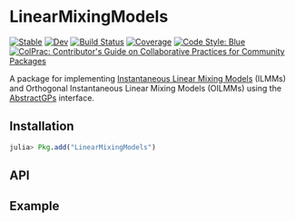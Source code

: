 # LinearMixingModels

[![Stable](https://img.shields.io/badge/docs-stable-blue.svg)](https://invenia.github.io/LinearMixingModels.jl/stable)
[![Dev](https://img.shields.io/badge/docs-dev-blue.svg)](https://invenia.github.io/LinearMixingModels.jl/dev)
[![Build Status](https://github.com/invenia/LinearMixingModels.jl/workflows/CI/badge.svg)](https://github.com/invenia/LinearMixingModels.jl/actions)
[![Coverage](https://codecov.io/gh/invenia/LinearMixingModels.jl/branch/master/graph/badge.svg)](https://codecov.io/gh/invenia/LinearMixingModels.jl)
[![Code Style: Blue](https://img.shields.io/badge/code%20style-blue-4495d1.svg)](https://github.com/invenia/BlueStyle)
[![ColPrac: Contributor's Guide on Collaborative Practices for Community Packages](https://img.shields.io/badge/ColPrac-Contributor's%20Guide-blueviolet)](https://github.com/SciML/ColPrac)

A package for implementing [Instantaneous Linear Mixing Models](https://arxiv.org/pdf/1911.06287.pdf) (ILMMs) and Orthogonal Instantaneous Linear Mixing Models (OILMMs) using the [AbstractGPs](https://juliagaussianprocesses.github.io/AbstractGPs.jl/stable/) interface.

## Installation

```julia
julia> Pkg.add("LinearMixingModels")
```

## API

## Example
